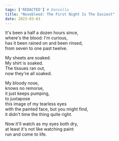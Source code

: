 ```yaml
---  
tags: ['REDACTED'] # Daniella
title: "Nosebleed: The First Night Is The Easiest"
date: 2023-03-03
---
```


It's been a half a dozen hours since,  
where's the blood: I'm curious,  
has it been rained on and been rinsed,  
from seven to one past twelve.

My sheets are soaked.  
My shirt is soaked.  
The tissues ran out,  
now they're all soaked.

My bloody nose,  
knows no remorse,  
it just keeps pumping,  
to juxtapose  
this image of my tearless eyes  
with the painted face, but you might find,  
it didn't time the thing quite right.

Now it'll watch as my eyes both dry,  
at least it's not like watching paint  
run and come to life.
